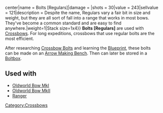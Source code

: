 center\|name = Bolts \[Regulars\]\|damage = \|shots = 30\|value =
243\|sellvalue = 121\|description = Despite the name, Regulars vary a
fair bit in size and weight, but they are all sort of fall into a range
that works in most bows. They've become a common standard and are easy
to find anywhere.\|weight=1\|Stack size=1x4}} **Bolts \[Regulars\]** are
used with [Crossbows](Crossbow_(Class).md "wikilink"). For long
expeditions, crossbows that use regular bolts are the most efficient.

After researching [Crossbow Bolts](Crossbow_Bolts_(Tech).md "wikilink") and
learning the [Blueprint](Blueprints.md "wikilink"), these bolts can be made
on an [Arrow Making Bench](Arrow_Making_Bench.md "wikilink"). Then can
later be stored in a [Boltbox](Boltbox.md "wikilink").

## Used with

- [Oldworld Bow MkI](Oldworld_Bow_MkI.md "wikilink")
- [Oldworld Bow MkII](Oldworld_Bow_MkII.md "wikilink")
- [Ranger](Ranger.md "wikilink")

[Category:Crossbows](Category:Crossbows "wikilink")